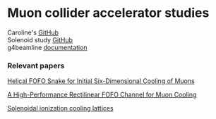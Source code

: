 # Muon collider accelerator studies

Caroline's [GitHub](https://github.com/criggall/muon-cooling?tab=readme-ov-file) <br>
Solenoid study [GitHub](https://github.com/criggall/solenoid-study)  
g4beamline [documentation](https://www.muonsinc.com/Website1/Muons/G4beamlineUsersGuide.pdf) <br>


### Relevant papers

[Helical FOFO Snake for Initial Six-Dimensional Cooling of Muons](https://inspirehep.net/literature/1678715)

[A High-Performance Rectilinear FOFO Channel for Muon Cooling](http://accelconf.web.cern.ch/PAC2013/papers/thpho12.pdf)

[Solenoidal ionization cooling lattices](https://journals.aps.org/prab/pdf/10.1103/PhysRevSTAB.10.064001)



<!--- 

 **May 27, 2025**  Installed geant4, g4beamline, and ran g4beamline regression test check 

**May 27, 2025**  Created folder & repo, initialized git -->

